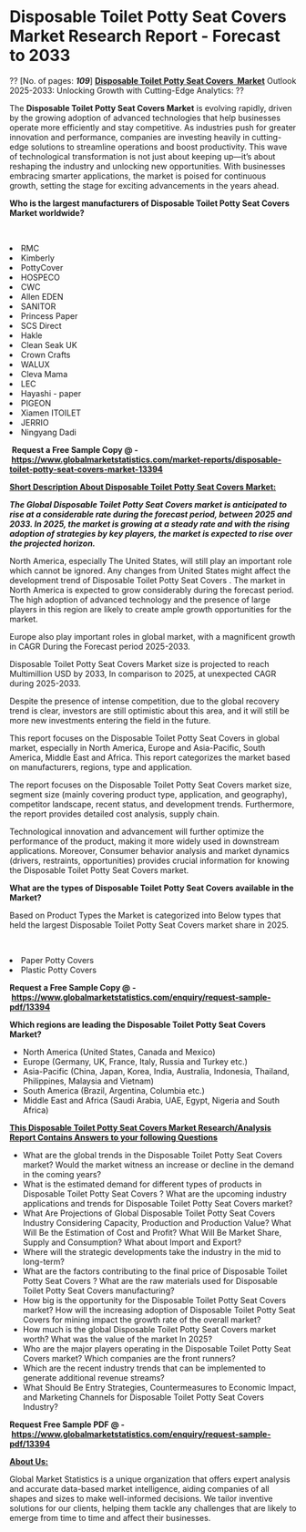 <H1>Disposable Toilet Potty Seat Covers Market Research Report - Forecast to 2033</H1><p>?? [No. of pages:&nbsp;<strong><em>109</em></strong>]&nbsp;<strong><a href="https://www.globalmarketstatistics.com/market-reports/disposable-toilet-potty-seat-covers-market-13394">Disposable Toilet Potty Seat Covers &nbsp;Market</a></strong>&nbsp;Outlook 2025-2033: Unlocking Growth with Cutting-Edge Analytics: ??</p><p>The <strong>Disposable Toilet Potty Seat Covers Market</strong> is evolving rapidly, driven by the growing adoption of advanced technologies that help businesses operate more efficiently and stay competitive. As industries push for greater innovation and performance, companies are investing heavily in cutting-edge solutions to streamline operations and boost productivity. This wave of technological transformation is not just about keeping up&mdash;it&rsquo;s about reshaping the industry and unlocking new opportunities. With businesses embracing smarter applications, the market is poised for continuous growth, setting the stage for exciting advancements in the years ahead.</p><p><strong>Who is the largest manufacturers of Disposable Toilet Potty Seat Covers Market worldwide?</strong></p><p>&nbsp;<li>RMC<li> Kimberly<li> PottyCover<li> HOSPECO<li> CWC<li> Allen EDEN<li> SANITOR<li> Princess Paper<li> SCS Direct<li> Hakle<li> Clean Seak UK<li> Crown Crafts<li> WALUX<li> Cleva Mama<li> LEC<li> Hayashi - paper<li> PIGEON<li> Xiamen ITOILET<li> JERRIO<li> Ningyang Dadi</p><p>&nbsp;<strong>Request a Free Sample Copy @ -&nbsp;<a href="https://www.globalmarketstatistics.com/market-reports/disposable-toilet-potty-seat-covers-market-13394">https://www.globalmarketstatistics.com/market-reports/disposable-toilet-potty-seat-covers-market-13394</a></strong></p><p><strong><u>Short Description About Disposable Toilet Potty Seat Covers Market:</u></strong></p><p><strong><em>The Global Disposable Toilet Potty Seat Covers market is anticipated to rise at a considerable rate during the forecast period, between 2025 and 2033. In 2025, the market is growing at a steady rate and with the rising adoption of strategies by key players, the market is expected to rise over the projected horizon.</em></strong></p><p>North America, especially The United States, will still play an important role which cannot be ignored. Any changes from United States might affect the development trend of Disposable Toilet Potty Seat Covers . The market in North America is expected to grow considerably during the forecast period. The high adoption of advanced technology and the presence of large players in this region are likely to create ample growth opportunities for the market.</p><p>Europe also play important roles in global market, with a magnificent growth in CAGR During the Forecast period 2025-2033.</p><p>Disposable Toilet Potty Seat Covers Market size is projected to reach Multimillion USD by 2033, In comparison to 2025, at unexpected CAGR during 2025-2033.</p><p>Despite the presence of intense competition, due to the global recovery trend is clear, investors are still optimistic about this area, and it will still be more new investments entering the field in the future.</p><p>This report focuses on the Disposable Toilet Potty Seat Covers in global market, especially in North America, Europe and Asia-Pacific, South America, Middle East and Africa. This report categorizes the market based on manufacturers, regions, type and application.</p><p>The report focuses on the Disposable Toilet Potty Seat Covers market size, segment size (mainly covering product type, application, and geography), competitor landscape, recent status, and development trends. Furthermore, the report provides detailed cost analysis, supply chain.</p><p>Technological innovation and advancement will further optimize the performance of the product, making it more widely used in downstream applications. Moreover, Consumer behavior analysis and market dynamics (drivers, restraints, opportunities) provides crucial information for knowing the Disposable Toilet Potty Seat Covers market.</p><p><strong>What are the types of Disposable Toilet Potty Seat Covers available in the Market?</strong></p><p>Based on Product Types the Market is categorized into Below types that held the largest Disposable Toilet Potty Seat Covers market share in 2025.</p><p>&nbsp;<li>Paper Potty Covers<li> Plastic Potty Covers&nbsp;</p><p><strong>Request a Free Sample Copy @ -&nbsp;<a href="https://www.globalmarketstatistics.com/enquiry/request-sample-pdf/13394">https://www.globalmarketstatistics.com/enquiry/request-sample-pdf/13394</a></strong></p><p><strong>Which regions are leading the Disposable Toilet Potty Seat Covers Market?</strong></p><ul><li>North America (United States, Canada and Mexico)</li><li>Europe (Germany, UK, France, Italy, Russia and Turkey etc.)</li><li>Asia-Pacific (China, Japan, Korea, India, Australia, Indonesia, Thailand, Philippines, Malaysia and Vietnam)</li><li>South America (Brazil, Argentina, Columbia etc.)</li><li>Middle East and Africa (Saudi Arabia, UAE, Egypt, Nigeria and South Africa)</li></ul><p><strong><u>This Disposable Toilet Potty Seat Covers Market Research/Analysis Report Contains Answers to your following Questions</u></strong></p><ul><li>What are the global trends in the Disposable Toilet Potty Seat Covers market? Would the market witness an increase or decline in the demand in the coming years?</li><li>What is the estimated demand for different types of products in Disposable Toilet Potty Seat Covers ? What are the upcoming industry applications and trends for Disposable Toilet Potty Seat Covers market?</li><li>What Are Projections of Global Disposable Toilet Potty Seat Covers Industry Considering Capacity, Production and Production Value? What Will Be the Estimation of Cost and Profit? What Will Be Market Share, Supply and Consumption? What about Import and Export?</li><li>Where will the strategic developments take the industry in the mid to long-term?</li><li>What are the factors contributing to the final price of Disposable Toilet Potty Seat Covers ? What are the raw materials used for Disposable Toilet Potty Seat Covers manufacturing?</li><li>How big is the opportunity for the Disposable Toilet Potty Seat Covers market? How will the increasing adoption of Disposable Toilet Potty Seat Covers for mining impact the growth rate of the overall market?</li><li>How much is the global Disposable Toilet Potty Seat Covers market worth? What was the value of the market In 2025?</li><li>Who are the major players operating in the Disposable Toilet Potty Seat Covers market? Which companies are the front runners?</li><li>Which are the recent industry trends that can be implemented to generate additional revenue streams?</li><li>What Should Be Entry Strategies, Countermeasures to Economic Impact, and Marketing Channels for Disposable Toilet Potty Seat Covers Industry?</li></ul><p><strong>Request Free Sample PDF @ -&nbsp;<a href="https://www.globalmarketstatistics.com/enquiry/request-sample-pdf/13394">https://www.globalmarketstatistics.com/enquiry/request-sample-pdf/13394</a></strong></p><p><strong><u>About Us:</u></strong></p><p>Global Market Statistics&nbsp;is a unique organization that offers expert analysis and accurate data-based market intelligence, aiding companies of all shapes and sizes to make well-informed decisions. We tailor inventive solutions for our clients, helping them tackle any challenges that are likely to emerge from time to time and affect their businesses.</p>
